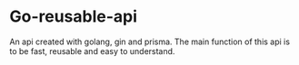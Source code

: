 # Go-reusable-api
An api created with golang, gin and prisma. The main function of this api is to be fast, reusable and easy to understand.
